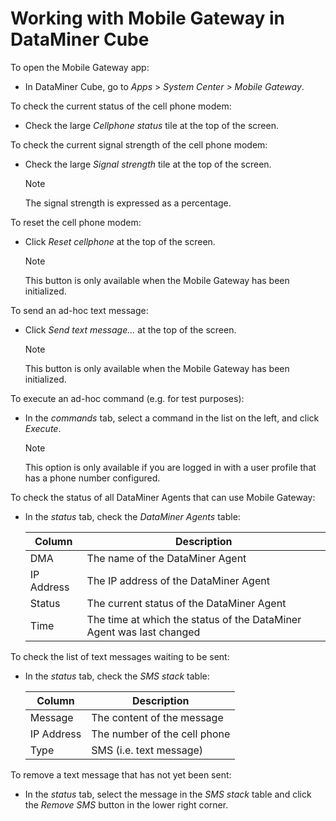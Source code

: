 # Working with Mobile Gateway in DataMiner Cube

To open the Mobile Gateway app:

- In DataMiner Cube, go to *Apps* > *System Center \> Mobile Gateway*.

To check the current status of the cell phone modem:

- Check the large *Cellphone status* tile at the top of the screen.

To check the current signal strength of the cell phone modem:

- Check the large *Signal strength* tile at the top of the screen.

    > [!NOTE]
    > The signal strength is expressed as a percentage.

To reset the cell phone modem:

- Click *Reset cellphone* at the top of the screen.

    > [!NOTE]
    > This button is only available when the Mobile Gateway has been initialized.

To send an ad-hoc text message:

- Click *Send text message...* at the top of the screen.

    > [!NOTE]
    > This button is only available when the Mobile Gateway has been initialized.

To execute an ad-hoc command (e.g. for test purposes):

- In the *commands* tab, select a command in the list on the left, and click *Execute*.

    > [!NOTE]
    > This option is only available if you are logged in with a user profile that has a phone number configured.

To check the status of all DataMiner Agents that can use Mobile Gateway:

- In the *status* tab, check the *DataMiner Agents* table:

    | Column   | Description                                                          |
    |------------|----------------------------------------------------------------------|
    | DMA        | The name of the DataMiner Agent                                      |
    | IP Address | The IP address of the DataMiner Agent                                |
    | Status     | The current status of the DataMiner Agent                            |
    | Time       | The time at which the status of the DataMiner Agent was last changed |

To check the list of text messages waiting to be sent:

- In the *status* tab, check the *SMS stack* table:

    | Column   | Description                  |
    |------------|------------------------------|
    | Message    | The content of the message   |
    | IP Address | The number of the cell phone |
    | Type       | SMS (i.e. text message)      |

To remove a text message that has not yet been sent:

- In the *status* tab, select the message in the *SMS stack* table and click the *Remove SMS* button in the lower right corner.
